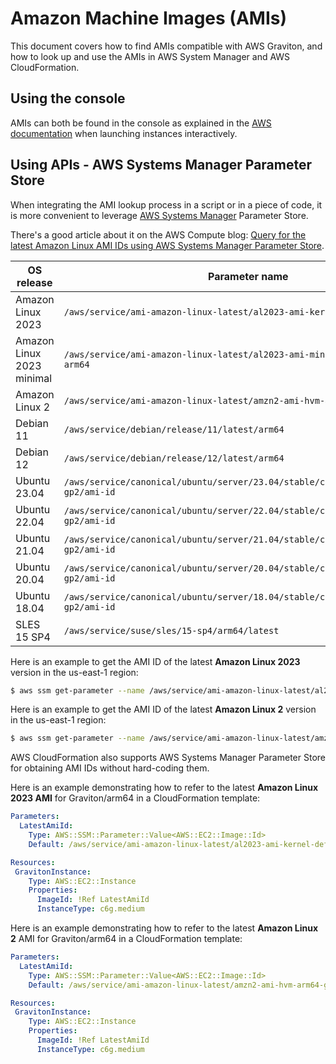 # Amazon Machine Images (AMIs)

This document covers how to find AMIs compatible with AWS Graviton, and how to look up and use the AMIs in AWS System Manager and AWS CloudFormation.

## Using the console

AMIs can both be found in the console as explained in the [AWS documentation](https://docs.aws.amazon.com/AWSEC2/latest/UserGuide/finding-an-ami.html#finding-an-ami-console)
when launching instances interactively.

## Using APIs - AWS Systems Manager Parameter Store

When integrating the AMI lookup process in a script or in a piece of code, it is more convenient to leverage [AWS Systems Manager](https://aws.amazon.com/systems-manager/) Parameter Store.

There's a good article about it on the AWS Compute blog: [Query for the latest Amazon Linux AMI IDs using AWS Systems Manager Parameter Store](https://aws.amazon.com/blogs/compute/query-for-the-latest-amazon-linux-ami-ids-using-aws-systems-manager-parameter-store/).

|OS release|Parameter name|
|----------|--------------|
|Amazon Linux 2023|`/aws/service/ami-amazon-linux-latest/al2023-ami-kernel-default-arm64`|
|Amazon Linux 2023 minimal|`/aws/service/ami-amazon-linux-latest/al2023-ami-minimal-kernel-default-arm64`|
|Amazon Linux 2|`/aws/service/ami-amazon-linux-latest/amzn2-ami-hvm-arm64-gp2`|
|Debian 11|`/aws/service/debian/release/11/latest/arm64`|
|Debian 12|`/aws/service/debian/release/12/latest/arm64`|
|Ubuntu 23.04|`/aws/service/canonical/ubuntu/server/23.04/stable/current/arm64/hvm/ebs-gp2/ami-id`|
|Ubuntu 22.04|`/aws/service/canonical/ubuntu/server/22.04/stable/current/arm64/hvm/ebs-gp2/ami-id`|
|Ubuntu 21.04|`/aws/service/canonical/ubuntu/server/21.04/stable/current/arm64/hvm/ebs-gp2/ami-id`|
|Ubuntu 20.04|`/aws/service/canonical/ubuntu/server/20.04/stable/current/arm64/hvm/ebs-gp2/ami-id`|
|Ubuntu 18.04|`/aws/service/canonical/ubuntu/server/18.04/stable/current/arm64/hvm/ebs-gp2/ami-id`|
|SLES 15 SP4|`/aws/service/suse/sles/15-sp4/arm64/latest`|

Here is an example to get the AMI ID of the latest **Amazon Linux 2023** version in the us-east-1 region:

```sh
$ aws ssm get-parameter --name /aws/service/ami-amazon-linux-latest/al2023-ami-kernel-default-arm64 --region us-east-1 --query Parameter.Value --output text
```

Here is an example to get the AMI ID of the latest **Amazon Linux 2** version in the us-east-1 region:

```sh
$ aws ssm get-parameter --name /aws/service/ami-amazon-linux-latest/amzn2-ami-hvm-arm64-gp2 --region us-east-1 --query Parameter.Value --output text
```

AWS CloudFormation also supports AWS Systems Manager Parameter Store for obtaining AMI IDs without
hard-coding them.

Here is an example demonstrating how to refer to the latest **Amazon Linux 2023 AMI** for Graviton/arm64 in a CloudFormation template:

```yaml
Parameters:
  LatestAmiId:
    Type: AWS::SSM::Parameter::Value<AWS::EC2::Image::Id>
    Default: /aws/service/ami-amazon-linux-latest/al2023-ami-kernel-default-arm64

Resources:
 GravitonInstance:
    Type: AWS::EC2::Instance
    Properties:
      ImageId: !Ref LatestAmiId
      InstanceType: c6g.medium
```


Here is an example demonstrating how to refer to the latest **Amazon Linux 2** AMI for Graviton/arm64 in a CloudFormation template:

```yaml
Parameters:
  LatestAmiId:
    Type: AWS::SSM::Parameter::Value<AWS::EC2::Image::Id>
    Default: /aws/service/ami-amazon-linux-latest/amzn2-ami-hvm-arm64-gp2

Resources:
 GravitonInstance:
    Type: AWS::EC2::Instance
    Properties:
      ImageId: !Ref LatestAmiId
      InstanceType: c6g.medium
```

